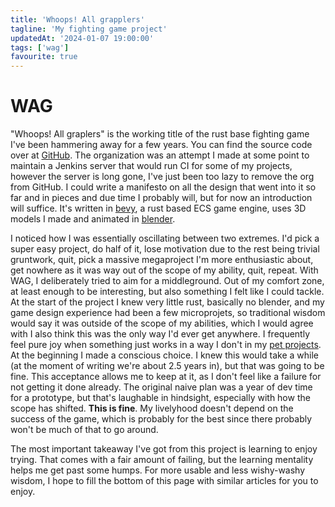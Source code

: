 ```yaml
---
title: 'Whoops! All grapplers'
tagline: 'My fighting game project'
updatedAt: '2024-01-07 19:00:00'
tags: ['wag']
favourite: true
---
```


# WAG

"Whoops! All graplers" is the working title of the rust base fighting game
I've been hammering away for a few years. You can find the source code over at
[GitHub](https://github.com/rorawok/whoops-all-grapplers). The organization was
an attempt I made at some point to maintain a Jenkins server that would run CI
for some of my projects, however the server is long gone, I've just been too lazy
to remove the org from GitHub. I could write a manifesto on all the design that went into it
so far and in pieces and due time I probably will, but for now an introduction
will suffice. It's written in [bevy](https://bevyengine.org/), a rust based ECS
game engine, uses 3D models I made and animated in [blender](https://www.blender.org/).

I noticed how I was essentially oscillating between two extremes.
I'd pick a super easy project, do half of it, lose motivation due to the
rest being trivial gruntwork, quit, pick a massive megaproject I'm more enthusiastic
about, get nowhere as it was way out of the scope of my ability, quit, repeat.
With WAG, I deliberately tried to aim for a middleground. Out of my comfort zone,
at least enough to be interesting, but also something I felt like I could tackle.
At the start of the project I knew very little rust, basically no blender, and
my game design experience had been a few microprojets, so traditional wisdom
would say it was outside of the scope of my abilities, which I would agree with
I also think this was the only way I'd ever get anywhere. I frequently feel pure
joy when something just works in a way I don't in my [pet projects](/blog/intro-to-pet-projects).
At the beginning I made a conscious choice. I knew this would take a while
(at the moment of writing we're about 2.5 years in), but that was going to be fine.
This acceptance allows me to keep at it, as I don't feel like a failure for not
getting it done already. The original naive plan was a year of dev time for a
prototype, but that's laughable in hindsight, especially with how the scope has
shifted. **This is fine**. My livelyhood doesn't depend on the success of the game,
which is probably for the best since there probably won't be much of that to go around.

The most important takeaway I've got from this project is learning to enjoy trying.
That comes with a fair amount of failing, but the learning mentality helps me get
past some humps. For more usable and less wishy-washy wisdom, I hope to fill the
bottom of this page with similar articles for you to enjoy.
